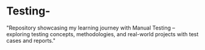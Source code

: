 # Testing-
"Repository showcasing my learning journey with Manual Testing – exploring testing concepts, methodologies, and real-world projects with test cases and reports."
